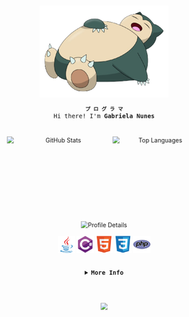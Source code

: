 <br>
<br>
<br>

<div align="center">
  <img src="snorlax.png" alt="Snorlax" width="300" />
</div>


<div align="center">
  
  <b>`プ ロ グ ラ マ`</b>
  <samp>
      <br>
      Hi there! I'm <b>Gabriela Nunes</b>
  </samp>
</div>

#

<div align="center" style="display: flex; justify-content: center; align-items: center;">
  <img 
    height="180"
    width="49%"
    alt="GitHub Stats"
    src="https://github-readme-stats.vercel.app/api?username=GabrielaNunes0&show_icons=true&theme=ayu-mirage"
  />
  <img 
    height="180"
    width="41%"
    alt="Top Languages"
    src="https://github-readme-stats.vercel.app/api/top-langs/?username=GabrielaNunes0&layout=compact&theme=ayu-mirage"
  />
</div>

<br>

<div align="center">
  <img 
    align="center"
    alt="Profile Details"
    src="https://github-profile-summary-cards.vercel.app/api/cards/profile-details?username=GabrielaNunes0&theme=ayu_mirage"
  />
</div>


<div align="center" style="display: inline_block"><br>
  <img src="https://raw.githubusercontent.com/devicons/devicon/master/icons/java/java-original.svg" alt="java" width="40" height="40"/> 
  <img src="https://raw.githubusercontent.com/devicons/devicon/master/icons/csharp/csharp-original.svg" alt="csharp" width="40" height="40"/>
  <img src="https://raw.githubusercontent.com/devicons/devicon/master/icons/html5/html5-original.svg" alt="html5" width="40" height="40"/>
  <img src="https://raw.githubusercontent.com/devicons/devicon/master/icons/css3/css3-original.svg" alt="css3" width="40" height="40"/>
  <img src="https://raw.githubusercontent.com/devicons/devicon/master/icons/php/php-original.svg" alt="php" width="40" height="40"/>
</div>

<br>
<br>

<details align="center">  
  <summary>
      <samp>
        <b>More Info</b>
      </samp>
  </summary>
  
<br>

##

<br>

<picture align="center">
  <source media="(prefers-color-scheme: dark)"
          srcset="https://raw.githubusercontent.com/GabrielaNunes0/GabrielaNunes0/output/github-contribution-grid-snake-dark.svg">
  <source media="(prefers-color-scheme: light)"
          srcset="https://raw.githubusercontent.com/GabrielaNunes0/GabrielaNunes0/output/github-contribution-grid-snake.svg">
  <img align="center"
       alt="github contribution grid snake animation"
       src="https://raw.githubusercontent.com/GabrielaNunes0/GabrielaNunes0/output/github-contribution-grid-snake.svg">
</picture>


##

<br>

<div align="center">
  <samp>
    <b>
      Contact me:
    </b>
  </samp>
  <br>
  <br>

  [![Gmail](https://img.shields.io/badge/Gmail-755b25?style=for-the-badge&logo=gmail&logoColor=fff)](mailto:gabrielanuniezz@gmail.com)
  [![Instagram](https://img.shields.io/badge/Instagram-755b25?style=for-the-badge&logo=instagram&logoColor=fff)](https://www.instagram.com/rootspecter12893)
  [![LinkedIn](https://img.shields.io/badge/LinkedIn-755b25?style=for-the-badge&logo=linkedin&logoColor=fff)](https://www.linkedin.com/in/gabriela-nunes-648950351)
  [![YouTube](https://img.shields.io/badge/YouTube-755b25?style=for-the-badge&logo=youtube&logoColor=fff)](https://www.youtube.com/@GabrielaNunes-DEV)
  
</div>

<div align="center">
  <p align="center">
      <samp>
        ♡ ⊹
        <a href="https://github.com/GabrielaNunes0">GitHub</a> ⊹
        <a href="https://www.youtube.com/@GabrielaNunes-DEV">YouTube</a>
      </samp>
  </p>
</div>
<br>

</details>

##

<br>

<div align="center">
  <p align="center"><img align="center" src="https://komarev.com/ghpvc/?username=GabrielaNunes0&abbreviated=true&style=flat-square&color=755b25" /></p> 
</div>

<br>
<br>
<br>
